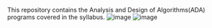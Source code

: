 This repository contains the Analysis and Design of Algorithms(ADA) programs covered in the syllabus.
![image](https://github.com/user-attachments/assets/b9943cdb-3ef8-472a-add7-9cc096de106d)
![image](https://github.com/user-attachments/assets/c5a7a5dd-79ec-4569-8144-e3cb9a490d66)
